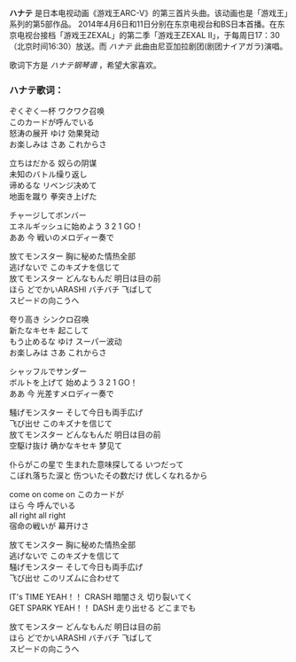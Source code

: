 

**ハナテ** 是日本电视动画《游戏王ARC-V》的第三首片头曲。该动画也是「游戏王」系列的第5部作品。
2014年4月6日和11日分别在东京电视台和BS日本首播。在东京电视台接档「游戏王ZEXAL」的第二季「游戏王ZEXAL
Ⅱ」，于每周日17：30（北京时间16:30）放送。而 _ハナテ_ 此曲由尼亚加拉剧团(剧团ナイアガラ)演唱。

歌词下方是 _ハナテ钢琴谱_ ，希望大家喜欢。

### ハナテ歌词：

ぞくぞく一杯 ワクワク召唤  
このカードが呼んでいる  
怒涛の展开 ゆけ 効果発动  
お楽しみは さあ これからさ

立ちはだかる 奴らの阴谋  
未知のバトル缲り返し  
谛めるな リベンジ决めて  
地面を蹴り 拳突き上げた

チャージしてボンバー  
エネルギッシュに始めよう 3 2 1 GO！  
ああ 今 戦いのメロディー奏で

放てモンスター 胸に秘めた情热全部  
逃げないで このキズナを信じて  
放てモンスター どんなもんだ 明日は目の前  
ほら どでかいARASHI バチバチ 飞ばして  
スピードの向こうへ

夸り高き シンクロ召唤  
新たなキセキ 起こして  
もう止めるな ゆけ スーパー波动  
お楽しみは さあ これからさ

シャッフルでサンダー  
ボルトを上げて 始めよう 3 2 1 GO！  
ああ 今 光差すメロディー奏で

騒げモンスター そして今日も両手広げ  
飞び出せ このキズナを信じて  
放てモンスター どんなもんだ 明日は目の前  
空駆け抜け 确かなキセキ 梦见て

仆らがこの星で 生まれた意味探してる いつだって  
こぼれ落ちた涙と 伤ついたその数だけ 优しくなれるから

come on come on このカードが  
ほら 今 呼んでいる  
all right all right  
宿命の戦いが 幕开けさ

放てモンスター 胸に秘めた情热全部  
逃げないで このキズナを信じて  
騒げモンスター そして今日も両手広げ  
飞び出せ このリズムに合わせて

IT's TIME YEAH！！ CRASH 暗闇さえ 切り裂いてく  
GET SPARK YEAH！！ DASH 走り出せる どこまでも

放てモンスター どんなもんだ 明日は目の前  
ほら どでかいARASHI バチバチ 飞ばして  
スピードの向こうへ

